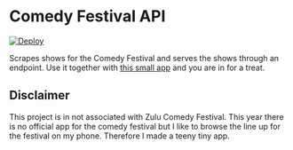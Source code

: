 # Comedy Festival API

[![Deploy](https://www.herokucdn.com/deploy/button.svg)](https://heroku.com/deploy)

Scrapes shows for the Comedy Festival and serves the shows through an endpoint. Use it together with [this small app](https://github.com/simonbs/comedyfestival) and you are in for a treat.

## Disclaimer

This project is in not associated with Zulu Comedy Festival. This year there is no official app for the comedy festival but I like to browse the line up for the festival on my phone. Therefore I made a teeny tiny app.
